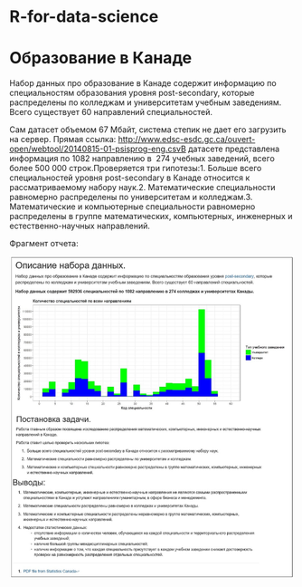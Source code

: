 # R-for-data-science

# Образование в Канаде

Набор данных про образование в Канаде содержит информацию по специальностям образования уровня post-secondary, которые распределены по колледжам и университетам учебным заведениям. Всего существует 60 направлений специальностей.

Сам датасет объемом 67 Мбайт, система степик не дает его загрузить на сервер. Прямая ссылка: ﻿http://www.edsc-esdc.gc.ca/ouvert-open/webtool/20140815-01-psisprog-eng.csv﻿﻿В датасете представлена информация по 1082 направлению в  274 учебных заведений, всего более 500 000 строк.﻿Проверяется три гипотезы:1. ﻿Больше всего специальностей уровня post-secondary в Канаде относится к рассматриваемому набору наук.﻿2. ﻿Математические специальности равномерно распределены по университетам и колледжам.﻿3. ﻿Математические и компьютерные специальности равномерно распределены в группе математических, компьютерных, инженерных и естественно-научных направлений.

Фрагмент отчета:

![Example](https://github.com/sergbelom/R-for-data-science/blob/Education_In_Canada/Report_example.jpg)
